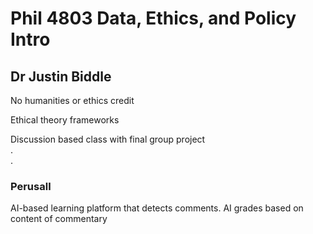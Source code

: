 # Phil 4803 Data, Ethics, and Policy Intro
## Dr Justin Biddle

No humanities or ethics credit


Ethical theory frameworks

Discussion based class with final group project  
.  
.


### Perusall
AI-based learning platform that detects comments. AI grades based on content of commentary



